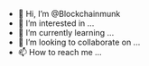 - 👋 Hi, I’m @Blockchainmunk
- 👀 I’m interested in ...
- 🌱 I’m currently learning ...
- 💞️ I’m looking to collaborate on ...
- 📫 How to reach me ...

<!---
Blockchainmunk/Blockchainmunk is a ✨ special ✨ repository because its `README.md` (this file) appears on your GitHub profile.
You can click the Preview link to take a look at your changes.
--->
